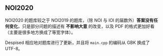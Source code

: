 ## NOI2020

NOI2020 的题库较之于 NOI2019 的题库，（除 NOI 与 IOI 的届数外）**答案没有任何变化**，只是部分问题的描述有 **不影响大意** 的改变，以及 PDF 的格式更加好看（主要是很多地方换成了等宽字体）。

Despised 相应地对题库进行了更新，并且将 `main.cpp` 的编码从 GBK 换成了 UTF-8。
